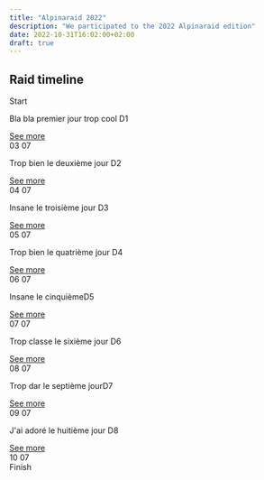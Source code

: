 ```yaml
---
title: "Alpinaraid 2022"
description: "We participated to the 2022 Alpinaraid edition"
date: 2022-10-31T16:02:00+02:00
draft: true
---
```


Raid timeline
------------

<section id="conference-timeline">
    <div class="timeline-start">Start</div>
    <div class="conference-center-line"></div>
    <div class="conference-timeline-content">
        <!-- JOUR 1 -->
        <div class="timeline-article">
            <div class="content-left-container">
                <div class="content-left">
                <p>Bla bla premier jour trop cool <span class="article-number">D1</span></p>
                </div>
                <span class="timeline-author"><a href="/alpina/day1">See more</a></span>
            </div>
            <div class="meta-date">
                <span class="date">03</span>
                <span class="month">07</span>
            </div>
        </div>
        <!-- JOUR 2 -->
        <div class="timeline-article">
            <div class="content-right-container">
                <div class="content-right">
                <p>Trop bien le deuxième jour <span class="article-number">D2</span></p>
                </div>
                <span class="timeline-author"><a href="/alpina/day2">See more</a></span>
            </div>
            <div class="meta-date">
                <span class="date">04</span>
                <span class="month">07</span>
            </div>
        </div>
        <!-- JOUR 3 -->
        <div class="timeline-article">
            <div class="content-left-container">
                <div class="content-left">
                <p>Insane le troisième jour <span class="article-number">D3</span></p>
                </div>
                <span class="timeline-author"><a href="/alpina/day3">See more</a></span>
            </div>
            <div class="meta-date">
                <span class="date">05</span>
                <span class="month">07</span>
            </div>
        </div>
        <!-- JOUR 4 -->
        <div class="timeline-article">
            <div class="content-right-container">
                <div class="content-right">
                <p>Trop bien le quatrième jour <span class="article-number">D4</span></p>
                </div>
                <span class="timeline-author"><a href="/alpina/day4">See more</a></span>
            </div>
            <div class="meta-date">
                <span class="date">06</span>
                <span class="month">07</span>
            </div>
        </div>
        <!-- JOUR 5 -->
        <div class="timeline-article">
            <div class="content-left-container">
                <div class="content-left">
                <p>Insane le cinquième<span class="article-number">D5</span></p>
                </div>
                <span class="timeline-author"><a href="/alpina/day5">See more</a></span>
            </div>
            <div class="meta-date">
                <span class="date">07</span>
                <span class="month">07</span>
            </div>
        </div>
        <!-- JOUR 6 -->
        <div class="timeline-article">
            <div class="content-right-container">
                <div class="content-right">
                <p>Trop classe le sixième jour <span class="article-number">D6</span></p>
                </div>
                <span class="timeline-author"><a href="/alpina/day6">See more</a></span>
            </div>
            <div class="meta-date">
                <span class="date">08</span>
                <span class="month">07</span>
            </div>
        </div>
        <!-- JOUR 7 -->
        <div class="timeline-article">
            <div class="content-left-container">
                <div class="content-left">
                <p>Trop dar le septième jour<span class="article-number">D7</span></p>
                </div>
                <span class="timeline-author"><a href="/alpina/day7">See more</a></span>
            </div>
            <div class="meta-date">
                <span class="date">09</span>
                <span class="month">07</span>
            </div>
        </div>
        <!-- JOUR 8 -->
        <div class="timeline-article">
            <div class="content-right-container">
                <div class="content-right">
                <p>J'ai adoré le huitième jour <span class="article-number">D8</span></p>
                </div>
                <span class="timeline-author"><a href="/alpina/day8">See more</a></span>
            </div>
            <div class="meta-date">
                <span class="date">10</span>
                <span class="month">07</span>
            </div>
        </div>
    </div>
    <div class="timeline-end">Finish</div>
</section>
